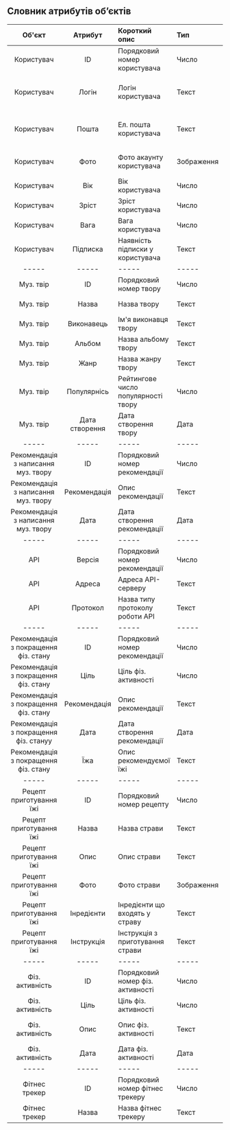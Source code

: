 ## Словник атрибутів об’єктів
|Об'єкт|Атрибут|Короткий опис|Тип|Обмеження|
|:-----:|:-----:|:-----|:-----|:-----|
|Користувач|ID|Порядковий номер користувача|Число|Значення > 0, індивідуальне значення|
|Користувач|Логін|Логін користувача|Текст|Довжина < 64 символів, індивідуальне значення|
|Користувач|Пошта|Ел. пошта користувача|Текст|Довжина < 64 символів, індивідуальне значення|
|Користувач|Фото|Фото акаунту користувача|Зображення|Розмір зображення < 10 МБ|
|Користувач|Вік|Вік користувача|Число|Значення > 0|
|Користувач|Зріст|Зріст користувача|Число|Значення > 0|
|Користувач|Вага|Вага користувача|Число|Значення > 0|
|Користувач|Підписка|Наявність підписки у користувача|Текст|Не пусте значення|
|-----|-----|-----|-----|-----|
|Муз. твір|ID|Порядковий номер твору|Число|Значення > 0|
|Муз. твір|Назва|Назва твору|Текст|Довжина < 64 символів|
|Муз. твір|Виконавець|Ім'я виконавця твору|Текст|Довжина < 64 символів|
|Муз. твір|Альбом|Назва альбому твору|Текст|Довжина < 64 символів|
|Муз. твір|Жанр|Назва жанру твору|Текст|Довжина < 64 символів|
|Муз. твір|Популярнісь|Рейтингове число популярності твору|Число|Значення > 0|
|Муз. твір|Дата створення|Дата створення твору|Дата|Значення > 0|
|-----|-----|-----|-----|-----|
|Рекомендація з написання муз. твору|ID|Порядковий номер рекомендації|Число|Значення > 0, індивідуальне значення|
|Рекомендація з написання муз. твору|Рекомендація|Опис рекомендації|Текст|Довжина < 2048 символів|
|Рекомендація з написання муз. твору|Дата|Дата створення рекомендації|Дата|Значення > 0|
|-----|-----|-----|-----|-----|
|API|Версія|Порядковий номер рекомендації|Число|Значення > 0, індивідуальне значення|
|API|Адреса|Адреса API-серверу|Текст|Довжина < 256 символів|
|API|Протокол|Назва типу протоколу роботи API|Текст|Довжина < 64 символів|
|-----|-----|-----|-----|-----|
|Рекомендація з покращення фіз. стану|ID|Порядковий номер рекомендації|Число|Значення > 0, індивідуальне значення|
|Рекомендація з покращення фіз. стану|Ціль|Ціль фіз. активності|Число|Значення > 0|
|Рекомендація з покращення фіз. стану|Рекомендація|Опис рекомендації|Текст|Довжина < 2048 символів|
|Рекомендація з покращення фіз. стануу|Дата|Дата створення рекомендації|Дата|Значення > 0|
|Рекомендація з покращення фіз. стану|Їжа|Опис рекомендуємої їжі|Текст|Довжина < 2048 символів|
|-----|-----|-----|-----|-----|
|Рецепт приготування їжі|ID|Порядковий номер рецепту|Число|Значення > 0|
|Рецепт приготування їжі|Назва|Назва страви|Текст|Довжина < 64 символів|
|Рецепт приготування їжі|Опис|Опис страви|Текст|Довжина < 2048 символів|
|Рецепт приготування їжі|Фото|Фото страви|Зображення|Розмір зображення < 10 МБ|
|Рецепт приготування їжі|Інредієнти|Інредієнти що входять у страву|Текст|Довжина < 2048 символів|
|Рецепт приготування їжі|Інструкція|Інструкція з приготування страви|Текст|Довжина < 2048 символів|
|-----|-----|-----|-----|-----|
|Фіз. активність|ID|Порядковий номер фіз. активності|Число|Значення > 0, індивідуальне значення|
|Фіз. активність|Ціль|Ціль фіз. активності|Число|Значення > 0|
|Фіз. активність|Опис|Опис фіз. активності|Текст|Довжина < 2048 символів|
|Фіз. активність|Дата|Дата фіз. активності|Дата|Значення > 0|
|-----|-----|-----|-----|-----|
|Фітнес трекер|ID|Порядковий номер фітнес трекеру|Число|Значення > 0, індивідуальне значення|
|Фітнес трекер|Назва|Назва фітнес трекеру|Текст|Довжина < 64 символів|
